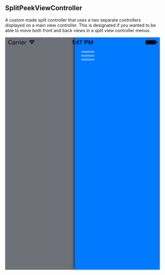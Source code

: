 SplitPeekViewController
------------------------

A custom made split controller that uses a two separate controllers displayed on a main view controller. This is designated if you wanted to be able to move both front and back views in a split view controller menus.

![](screenshot.png)
